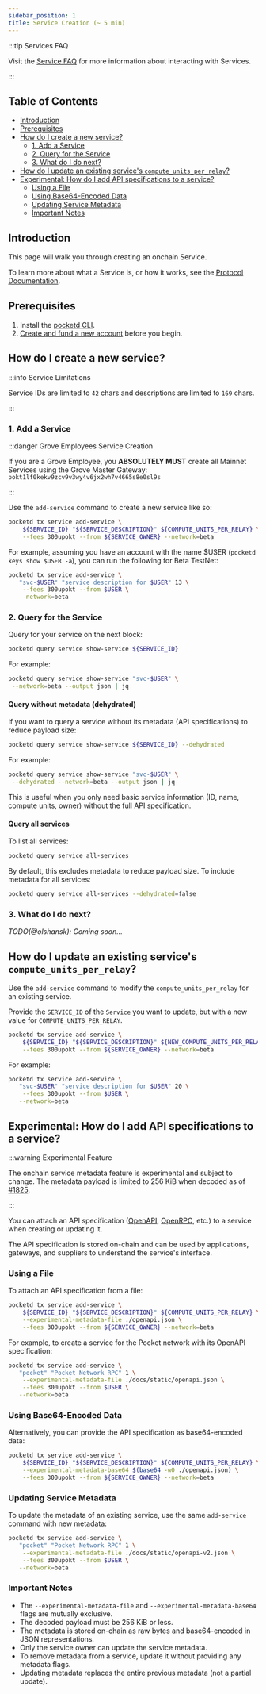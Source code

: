 ```yaml
---
sidebar_position: 1
title: Service Creation (~ 5 min)
---
```


<!-- TODO(@olshansky):

- Add details about maintaining a service
- Add details about deleting a service
- Add details about updating the service API
- Add details about updating the service description
- Add details about updating the service compute units per relay -->

:::tip Services FAQ

Visit the [Service FAQ](../4_faq/1_service_faq.md) for more information about interacting with Services.

:::

## Table of Contents <!-- omit in toc -->

- [Introduction](#introduction)
- [Prerequisites](#prerequisites)
- [How do I create a new service?](#how-do-i-create-a-new-service)
  - [1. Add a Service](#1-add-a-service)
  - [2. Query for the Service](#2-query-for-the-service)
  - [3. What do I do next?](#3-what-do-i-do-next)
- [How do I update an existing service's `compute_units_per_relay`?](#how-do-i-update-an-existing-services-compute_units_per_relay)
- [Experimental: How do I add API specifications to a service?](#experimental-how-do-i-add-api-specifications-to-a-service)
  - [Using a File](#using-a-file)
  - [Using Base64-Encoded Data](#using-base64-encoded-data)
  - [Updating Service Metadata](#updating-service-metadata)
  - [Important Notes](#important-notes)

## Introduction

This page will walk you through creating an onchain Service.

To learn more about what a Service is, or how it works, see the [Protocol Documentation](../../protocol/).

## Prerequisites

1. Install the [pocketd CLI](../../2_explore/2_account_management/1_pocketd_cli.md).
2. [Create and fund a new account](../../2_explore/2_account_management/2_create_new_account_cli.md) before you begin.

## How do I create a new service?

:::info Service Limitations

Service IDs are limited to `42` chars and descriptions are limited to `169` chars.

:::

### 1. Add a Service

:::danger Grove Employees Service Creation

If you are a Grove Employee, you **ABSOLUTELY MUST** create all Mainnet Services using the Grove Master Gateway: `pokt1lf0kekv9zcv9v3wy4v6jx2wh7v4665s8e0sl9s`

:::

Use the `add-service` command to create a new service like so:

```bash
pocketd tx service add-service \
    ${SERVICE_ID} "${SERVICE_DESCRIPTION}" ${COMPUTE_UNITS_PER_RELAY} \
    --fees 300upokt --from ${SERVICE_OWNER} --network=beta
```

For example, assuming you have an account with the name $USER (`pocketd keys show $USER -a`), you can run the following for Beta TestNet:

```bash
pocketd tx service add-service \
   "svc-$USER" "service description for $USER" 13 \
    --fees 300upokt --from $USER \
   --network=beta
```

### 2. Query for the Service

Query for your service on the next block:

```bash
pocketd query service show-service ${SERVICE_ID}
```

For example:

```bash
pocketd query service show-service "svc-$USER" \
 --network=beta --output json | jq
```

#### Query without metadata (dehydrated)

If you want to query a service without its metadata (API specifications) to reduce payload size:

```bash
pocketd query service show-service ${SERVICE_ID} --dehydrated
```

For example:

```bash
pocketd query service show-service "svc-$USER" \
 --dehydrated --network=beta --output json | jq
```

This is useful when you only need basic service information (ID, name, compute units, owner) without the full API specification.

#### Query all services

To list all services:

```bash
pocketd query service all-services
```

By default, this excludes metadata to reduce payload size. To include metadata for all services:

```bash
pocketd query service all-services --dehydrated=false
```

### 3. What do I do next?

_TODO(@olshansk): Coming soon..._

## How do I update an existing service's `compute_units_per_relay`?

Use the `add-service` command to modify the `compute_units_per_relay` for an existing service.

Provide the `SERVICE_ID` of the `Service` you want to update, but with a new value for `COMPUTE_UNITS_PER_RELAY`.

```bash
pocketd tx service add-service \
    ${SERVICE_ID} "${SERVICE_DESCRIPTION}" ${NEW_COMPUTE_UNITS_PER_RELAY} \
    --fees 300upokt --from ${SERVICE_OWNER} --network=beta
```

For example:

```bash
pocketd tx service add-service \
   "svc-$USER" "service description for $USER" 20 \
    --fees 300upokt --from $USER \
   --network=beta
```

## Experimental: How do I add API specifications to a service?

:::warning Experimental Feature

The onchain service metadata feature is experimental and subject to change.
The metadata payload is limited to 256 KiB when decoded as of [#1825](https://github.com/pokt-network/poktroll/pull/1825).

:::

You can attach an API specification ([OpenAPI](https://www.openapis.org/), [OpenRPC](https://open-rpc.org/),
etc.) to a service when creating or updating it.

The API specification is stored on-chain and can be used by applications, gateways, and suppliers to understand the service's interface.

### Using a File

To attach an API specification from a file:

```bash
pocketd tx service add-service \
    ${SERVICE_ID} "${SERVICE_DESCRIPTION}" ${COMPUTE_UNITS_PER_RELAY} \
    --experimental-metadata-file ./openapi.json \
    --fees 300upokt --from ${SERVICE_OWNER} --network=beta
```

For example, to create a service for the Pocket network with its OpenAPI specification:

```bash
pocketd tx service add-service \
   "pocket" "Pocket Network RPC" 1 \
    --experimental-metadata-file ./docs/static/openapi.json \
    --fees 300upokt --from $USER \
   --network=beta
```

### Using Base64-Encoded Data

Alternatively, you can provide the API specification as base64-encoded data:

```bash
pocketd tx service add-service \
    ${SERVICE_ID} "${SERVICE_DESCRIPTION}" ${COMPUTE_UNITS_PER_RELAY} \
    --experimental-metadata-base64 $(base64 -w0 ./openapi.json) \
    --fees 300upokt --from ${SERVICE_OWNER} --network=beta
```

### Updating Service Metadata

To update the metadata of an existing service, use the same `add-service` command with new metadata:

```bash
pocketd tx service add-service \
   "pocket" "Pocket Network RPC" 1 \
    --experimental-metadata-file ./docs/static/openapi-v2.json \
    --fees 300upokt --from $USER \
   --network=beta
```

### Important Notes

- The `--experimental-metadata-file` and `--experimental-metadata-base64` flags are mutually exclusive.
- The decoded payload must be 256 KiB or less.
- The metadata is stored on-chain as raw bytes and base64-encoded in JSON representations.
- Only the service owner can update the service metadata.
- To remove metadata from a service, update it without providing any metadata flags.
- Updating metadata replaces the entire previous metadata (not a partial update).
